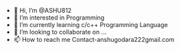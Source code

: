 - 👋 Hi, I’m @ASHU812
- 👀 I’m interested in Programming
- 🌱 I’m currently learning c/c++ Programming Language
- 💞️ I’m looking to collaborate on ...
- 📫 How to reach me Contact-anshugodara222gmail.com

<!---
ASHU812/ASHU812 is a ✨ special ✨ repository because its `README.md` (this file) appears on your GitHub profile.
You can click the Preview link to take a look at your changes.
--->
